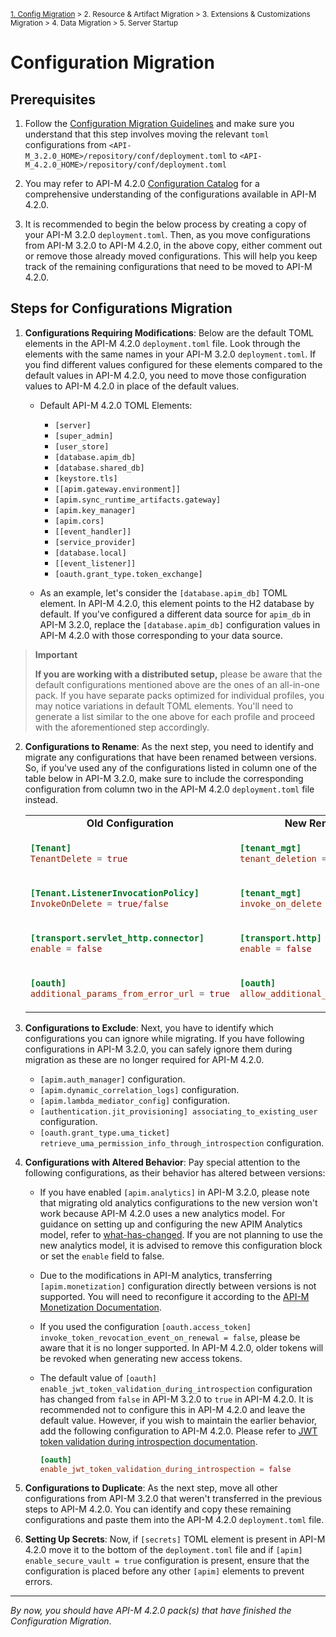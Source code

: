 <small> [1. Config Migration](./config-migration.md) > 2. Resource & Artifact Migration > 3. Extensions & Customizations Migration > 4. Data Migration > 5. Server Startup </small>

# Configuration Migration

## Prerequisites

1. Follow the [Configuration Migration Guidelines](../../../general-config-migration.md) and make sure you understand that this step involves moving the relevant `toml` configurations from `<API-M_3.2.0_HOME>/repository/conf/deployment.toml` to `<API-M_4.2.0_HOME>/repository/conf/deployment.toml`

2. You may refer to API-M 4.2.0 [Configuration Catalog](https://apim.docs.wso2.com/en/4.2.0/reference/config-catalog/) for a comprehensive understanding of the configurations available in API-M 4.2.0.

3. It is recommended to begin the below process by creating a copy of your API-M 3.2.0 `deployment.toml`. Then, as you move configurations from API-M 3.2.0 to API-M 4.2.0, in the above copy, either comment out or remove those already moved configurations. This will help you keep track of the remaining configurations that need to be moved to API-M 4.2.0. 


## Steps for Configurations Migration

1.  **Configurations Requiring Modifications**: Below are the default TOML elements in the API-M 4.2.0 `deployment.toml` file. Look through the elements with the same names in your API-M 3.2.0 `deployment.toml`. If you find different values configured for these elements compared to the default values in API-M 4.2.0, you need to move those configuration values to API-M 4.2.0 in place of the default values.

    - Default API-M 4.2.0 TOML Elements:
      - `[server]`
      - `[super_admin]`
      - `[user_store]`
      - `[database.apim_db]`
      - `[database.shared_db]`
      - `[keystore.tls]`
      - `[[apim.gateway.environment]]`
      - `[apim.sync_runtime_artifacts.gateway]`
      - `[apim.key_manager]`
      - `[apim.cors]`
      - `[[event_handler]]`
      - `[service_provider]`
      - `[database.local]`
      - `[[event_listener]]`
      - `[oauth.grant_type.token_exchange]`

    - As an example, let's consider the `[database.apim_db]` TOML element. In API-M 4.2.0, this element points to the H2 database by default. If you've configured a different data source for `apim_db` in API-M 3.2.0, replace the `[database.apim_db]` configuration values in API-M 4.2.0 with those corresponding to your data source.

> **Important**
>
> **If you are working with a distributed setup,** please be aware that the default configurations mentioned above are the ones of an all-in-one pack. If you have separate packs optimized for individual profiles, you may notice variations in default TOML elements. You'll need to generate a list similar to the one above for each profile and proceed with the aforementioned step accordingly.

2. **Configurations to Rename**: As the next step, you need to identify and migrate any configurations that have been renamed between versions. So, if you've used any of the configurations listed in column one of the table below in API-M 3.2.0, make sure to include the corresponding configuration from column two in the API-M 4.2.0 `deployment.toml` file instead.

    <table>
    <tr><td style="text-align: center;"> <b>Old Configuration</b> </td>
    <td style="text-align: center;"> <b>New Renamed Configuration</b> </td></tr>
    <tr><td>

    ```toml
    [Tenant] 
    TenantDelete = true
    ```

    </td><td>

    ```toml
    [tenant_mgt]
    tenant_deletion = true
    ```

    </td></tr><tr></tr><tr><td>

    ```toml
    [Tenant.ListenerInvocationPolicy] 
    InvokeOnDelete = true/false
    ```

    </td><td>

    ```toml
    [tenant_mgt]
    invoke_on_delete = true/false
    ```

    </td></tr><tr></tr><tr><td>

    ```toml
    [transport.servlet_http.connector] 
    enable = false
    ```

    </td><td>

    ```toml
    [transport.http]
    enable = false
    ```

    </td></tr><tr></tr><tr><td>

    ```toml
    [oauth]
    additional_params_from_error_url = true
    ```

    </td><td>

    ```toml
    [oauth] 
    allow_additional_params_from_error_url = true
    ```

    </td></tr>

    </table>

3. **Configurations to Exclude**: Next, you have to identify which configurations you can ignore while migrating. If you have following configurations in API-M 3.2.0, you can safely ignore them during migration as these are no longer required for API-M 4.2.0. 

    - `[apim.auth_manager]` configuration. <!-- used previously for jaggery apps -->
    - `[apim.dynamic_correlation_logs]` configuration. <!-- used previously to enable logs without server restart -->
    - `[apim.lambda_mediator_config]` configuration. <!-- not required as  parameter passing is enabled by default in 4.1.0+. -->
    - `[authentication.jit_provisioning] associating_to_existing_user` configuration. <!-- fix for WSO2-2021-1573 which does not affect APIM 4.2.0 -->
    - `[oauth.grant_type.uma_ticket] retrieve_uma_permission_info_through_introspection` configuration.



4. **Configurations with Altered Behavior**: Pay special attention to the following configurations, as their behavior has altered between versions:

   - If you have enabled `[apim.analytics]` in API-M 3.2.0, please note that migrating old analytics configurations to the new version won't work because API-M 4.2.0 uses a new analytics model. For guidance on setting up and configuring the new APIM Analytics model, refer to [what-has-changed](../../../what-has-changed.md#major-changes-in-api-manager-400). If you are not planning to use the new analytics model, it is advised to remove this configuration block or set the `enable` field to false.
  
   - Due to the modifications in API-M analytics, transferring `[apim.monetization]` configuration directly between versions is not supported. You will need to reconfigure it according to the [API-M Monetization Documentation](https://apim.docs.wso2.com/en/4.2.0/design/api-monetization/monetizing-an-api/).

   - If you used the configuration `[oauth.access_token] invoke_token_revocation_event_on_renewal = false`, please be aware that it is no longer supported. In API-M 4.2.0, older tokens will be revoked when generating new access tokens.

   - The default value of `[oauth] enable_jwt_token_validation_during_introspection` configuration has changed from `false` in API-M 3.2.0 to `true` in API-M 4.2.0. It is recommended not to configure this in API-M 4.2.0 and leave the default value. However, if you wish to maintain the earlier behavior, add the following configuration to API-M 4.2.0. Please refer to [JWT token validation during introspection documentation](https://apim.docs.wso2.com/en/3.2.0/learn/api-security/openid-connect/obtaining-user-profile-information-with-openid-connect/#:~:text=enable_jwt_token_validation_during_introspection).
        ```toml
        [oauth]
        enable_jwt_token_validation_during_introspection = false
        ``` 
        
 

5. **Configurations to Duplicate**: As the next step, move all other configurations from API-M 3.2.0 that weren't transferred in the previous steps to API-M 4.2.0. You can identify and copy these remaining configurations and paste them into the API-M 4.2.0 `deployment.toml` file. 

6. **Setting Up Secrets**: Now, if `[secrets]` TOML element is present in API-M 4.2.0 move it to the bottom of the `deployment.toml` file and if `[apim] enable_secure_vault = true` configuration is present, ensure that the configuration is placed before any other `[apim]` elements to prevent errors.

---
*By now, you should have API-M 4.2.0 pack(s) that have finished the Configuration Migration*.
